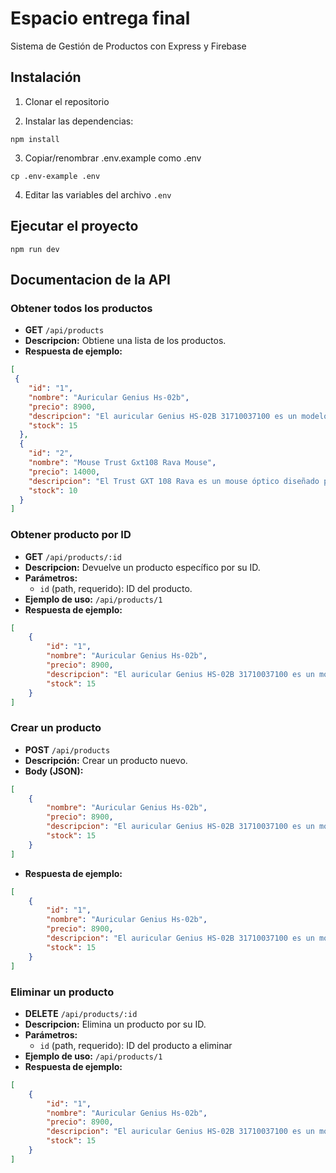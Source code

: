 #  Espacio entrega final

Sistema de Gestión de Productos con Express y Firebase

## Instalación

1. Clonar el repositorio

2. Instalar las dependencias:

```shell
npm install
```

3. Copiar/renombrar .env.example como .env 

```shell
cp .env-example .env
```

4. Editar las variables del archivo `.env`


## Ejecutar el proyecto

```shell
npm run dev
```

## Documentacion de la API

### Obtener todos los productos

- **GET** `/api/products`
- **Descripcion:** Obtiene una lista de los productos.
- **Respuesta de ejemplo:**

```json
[
 {
    "id": "1",
    "nombre": "Auricular Genius Hs-02b",
    "precio": 8900,
    "descripcion": "El auricular Genius HS-02B 31710037100 es un modelo básico de auriculares con cable diseñado para ser utilizado en computadoras, laptops, tablets y otros dispositivos con conector de audio de 3.5mm.",
    "stock": 15
  },
  {
    "id": "2",
    "nombre": "Mouse Trust Gxt108 Rava Mouse",
    "precio": 14000,
    "descripcion": "El Trust GXT 108 Rava es un mouse óptico diseñado para gamers que buscan precisión y comodidad durante largas sesiones de juego.",
    "stock": 10
  }
]
```

### Obtener producto por ID

- **GET** `/api/products/:id`
- **Descripcion:** Devuelve un producto específico por su ID.
- **Parámetros:** 
    - `id` (path, requerido): ID del producto.
- **Ejemplo de uso:** `/api/products/1`
- **Respuesta de ejemplo:**

```json
[
    {
        "id": "1",
        "nombre": "Auricular Genius Hs-02b",
        "precio": 8900,
        "descripcion": "El auricular Genius HS-02B 31710037100 es un modelo básico de auriculares con cable diseñado para ser utilizado en computadoras, laptops, tablets y otros dispositivos con conector de audio de 3.5mm.",
        "stock": 15
    }
]
```

### Crear un producto

- **POST** `/api/products`
- **Descripción:** Crear un producto nuevo.
- **Body (JSON):**

```json
[
    {
        "nombre": "Auricular Genius Hs-02b",
        "precio": 8900,
        "descripcion": "El auricular Genius HS-02B 31710037100 es un modelo básico de auriculares con cable diseñado para ser utilizado en computadoras, laptops, tablets y otros dispositivos con conector de audio de 3.5mm.",
        "stock": 15
    }
]
```

- **Respuesta de ejemplo:**

```json
[
    {
        "id": "1",
        "nombre": "Auricular Genius Hs-02b",
        "precio": 8900,
        "descripcion": "El auricular Genius HS-02B 31710037100 es un modelo básico de auriculares con cable diseñado para ser utilizado en computadoras, laptops, tablets y otros dispositivos con conector de audio de 3.5mm.",
        "stock": 15
    }
]
```

### Eliminar un producto

- **DELETE** `/api/products/:id`
- **Descripcion:** Elimina un producto por su ID.
- **Parámetros:**
    - `id` (path, requerido): ID del producto a eliminar
- **Ejemplo de uso:** `/api/products/1`
- **Respuesta de ejemplo:**

```json
[
    {
        "id": "1",
        "nombre": "Auricular Genius Hs-02b",
        "precio": 8900,
        "descripcion": "El auricular Genius HS-02B 31710037100 es un modelo básico de auriculares con cable diseñado para ser utilizado en computadoras, laptops, tablets y otros dispositivos con conector de audio de 3.5mm.",
        "stock": 15
    }
]
```
